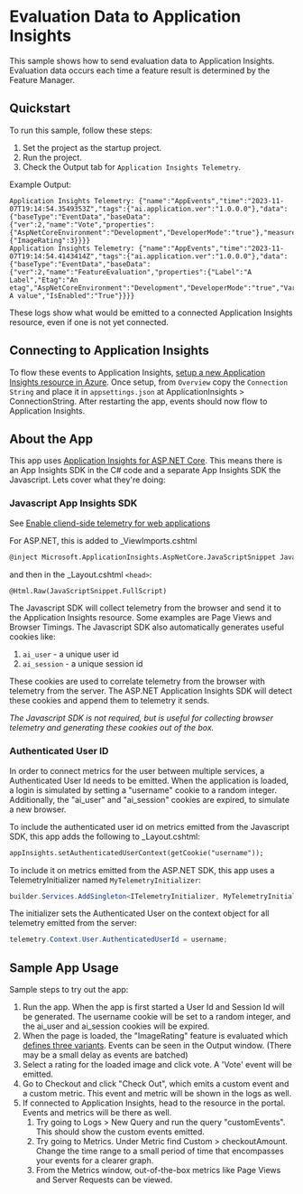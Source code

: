 # Evaluation Data to Application Insights

This sample shows how to send evaluation data to Application Insights. Evaluation data occurs each time a feature result is determined by the Feature Manager.

## Quickstart

To run this sample, follow these steps:

1. Set the project as the startup project.
2. Run the project.
3. Check the Output tab for `Application Insights Telemetry`.

Example Output:

```
Application Insights Telemetry: {"name":"AppEvents","time":"2023-11-07T19:14:54.3549353Z","tags":{"ai.application.ver":"1.0.0.0"},"data":{"baseType":"EventData","baseData":{"ver":2,"name":"Vote","properties":{"AspNetCoreEnvironment":"Development","DeveloperMode":"true"},"measurements":{"ImageRating":3}}}}
Application Insights Telemetry: {"name":"AppEvents","time":"2023-11-07T19:14:54.4143414Z","tags":{"ai.application.ver":"1.0.0.0"},"data":{"baseType":"EventData","baseData":{"ver":2,"name":"FeatureEvaluation","properties":{"Label":"A Label","Etag":"An etag","AspNetCoreEnvironment":"Development","DeveloperMode":"true","Variant":"WithColor","FeatureName":"ImageRating","Tags.A":"Tag A value","IsEnabled":"True"}}}}
```

These logs show what would be emitted to a connected Application Insights resource, even if one is not yet connected.

## Connecting to Application Insights

To flow these events to Application Insights, [setup a new Application Insights resource in Azure](https://learn.microsoft.com/en-us/azure/azure-monitor/app/create-workspace-resource). Once setup, from `Overview` copy the `Connection String` and place it in `appsettings.json` at ApplicationInsights > ConnectionString. After restarting the app, events should now flow to Application Insights.

## About the App
This app uses [Application Insights for ASP.NET Core](https://learn.microsoft.com/en-us/azure/azure-monitor/app/asp-net-core?tabs=netcorenew%2Cnetcore6). This means there is an App Insights SDK in the C# code and a separate App Insights SDK the Javascript. Lets cover what they're doing:

### Javascript App Insights SDK
See [Enable cliend-side telemetry for web applications](https://learn.microsoft.com/en-us/azure/azure-monitor/app/asp-net-core?tabs=netcorenew%2Cnetcore6#enable-client-side-telemetry-for-web-applications)

For ASP.NET, this is added to _ViewImports.cshtml
```html
@inject Microsoft.ApplicationInsights.AspNetCore.JavaScriptSnippet JavaScriptSnippet
```
and then in the _Layout.cshtml `<head>`:
```html
@Html.Raw(JavaScriptSnippet.FullScript)
```

The Javascript SDK will collect telemetry from the browser and send it to the Application Insights resource. Some examples are Page Views and Browser Timings. The Javascript SDK also automatically generates useful cookies like:
1. `ai_user` - a unique user id
1. `ai_session` - a unique session id

These cookies are used to correlate telemetry from the browser with telemetry from the server. The ASP.NET Application Insights SDK will detect these cookies and append them to telemetry it sends.

*The Javascript SDK is not required, but is useful for collecting browser telemetry and generating these cookies out of the box.*

### Authenticated User ID
In order to connect metrics for the user between multiple services, a Authenticated User Id needs to be emitted. When the application is loaded, a login is simulated by setting a "username" cookie to a random integer. Additionally, the "ai_user" and "ai_session" cookies are expired, to simulate a new browser.

To include the authenticated user id on metrics emitted from the Javascript SDK, this app adds the following to _Layout.cshtml:
```html
appInsights.setAuthenticatedUserContext(getCookie("username"));
```

To include it on metrics emitted from the ASP.NET SDK, this app uses a TelemetryInitializer named `MyTelemetryInitializer`:
```csharp
builder.Services.AddSingleton<ITelemetryInitializer, MyTelemetryInitializer>();
```

The initializer sets the Authenticated User on the context object for all telemetry emitted from the server:
```csharp
telemetry.Context.User.AuthenticatedUserId = username;
```

## Sample App Usage
Sample steps to try out the app:

1. Run the app. When the app is first started a User Id and Session Id will be generated. The username cookie will be set to a random integer, and the ai_user and ai_session cookies will be expired.
1. When the page is loaded, the "ImageRating" feature is evaluated which [defines three variants](./appsettings.json). Events can be seen in the Output window. (There may be a small delay as events are batched)
1. Select a rating for the loaded image and click vote. A 'Vote' event will be emitted.
1. Go to Checkout and click "Check Out", which emits a custom event and a custom metric. This event and metric will be shown in the logs as well.
1. If connected to Application Insights, head to the resource in the portal. Events and metrics will be there as well. 	
    1. Try going to Logs > New Query and run the query "customEvents". This should show the custom events emitted.
	1. Try going to Metrics. Under Metric find Custom > checkoutAmount. Change the time range to a small period of time that encompasses your events for a clearer graph.
	1. From the Metrics window, out-of-the-box metrics like Page Views and Server Requests can be viewed.